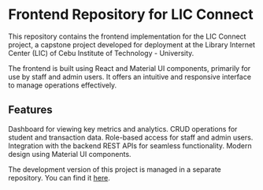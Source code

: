 # Frontend Repository for LIC Connect
This repository contains the frontend implementation for the LIC Connect project, a capstone project developed for deployment at the Library Internet Center (LIC) of Cebu Institute of Technology - University.

The frontend is built using React and Material UI components, primarily for use by staff and admin users. It offers an intuitive and responsive interface to manage operations effectively.

## Features
Dashboard for viewing key metrics and analytics.
CRUD operations for student and transaction data.
Role-based access for staff and admin users.
Integration with the backend REST APIs for seamless functionality.
Modern design using Material UI components.

The development version of this project is managed in a separate repository. You can find it [here](https://github.com/annejenel/LIC).
